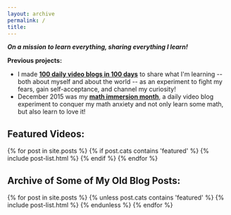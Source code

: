 ```yaml
---
layout: archive
permalink: /
title:
---
```


<strong><em>On a mission to learn everything, sharing everything I learn!</em></strong>

**Previous projects:** 

  - I made [**100 daily video blogs in 100 days**](/vlog/) to share what I'm learning -- both about myself and about the world -- as an experiment to fight my fears, gain self-acceptance, and channel my curiosity!
  - December 2015 was my [**math immersion month**](/math/), a daily video blog experiment to conquer my math anxiety and not only learn some math, but also learn to love it!

<h2>Featured Videos:</h2>
<div class="tiles">
  {% for post in site.posts %}
    {% if post.cats contains 'featured' %}
      {% include post-list.html %}
    {% endif %}
  {% endfor %}
</div><!-- /.tiles -->

<h2>Archive of Some of My Old Blog Posts:</h2>
<div class="tiles">
{% for post in site.posts %}
    {% unless post.cats contains 'featured' %}
	  {% include post-list.html %}
	{% endunless %}
{% endfor %}
</div><!-- /.tiles -->